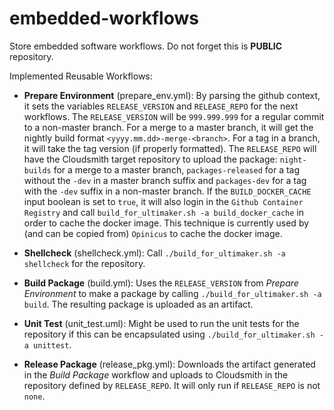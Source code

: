 # embedded-workflows
Store embedded software workflows.
Do not forget this is **PUBLIC** repository.

Implemented Reusable Workflows:

- **Prepare Environment** (prepare_env.yml): By parsing the github context, it sets the variables `RELEASE_VERSION` and `RELEASE_REPO` for the next workflows.
The `RELEASE_VERSION` will be `999.999.999` for a regular commit to a non-master branch. For a merge to a master branch, it will get the nightly build format `<yyyy.mm.dd>-merge-<branch>`. For a tag in a branch, it will take the tag version (if properly formatted).
The `RELEASE_REPO` will have the Cloudsmith target repository to upload the package: `night-builds` for a merge to a master branch, `packages-released` for a tag without the `-dev` in a master branch suffix and `packages-dev` for a tag with the `-dev` suffix in a non-master branch.
If the `BUILD_DOCKER_CACHE` input boolean is set to `true`, it will also login in the `Github Container Registry` and call `build_for_ultimaker.sh -a build_docker_cache` in order to cache the docker image. This technique is currently used by (and can be copied from) `Opinicus` to cache the docker image.

- **Shellcheck** (shellcheck.yml): Call `./build_for_ultimaker.sh -a shellcheck` for the repository.
- **Build Package** (build.yml): Uses the `RELEASE_VERSION` from *Prepare Environment* to make a package by calling `./build_for_ultimaker.sh -a build`. The resulting package is uploaded as an artifact.
- **Unit Test** (unit_test.uml): Might be used to run the unit tests for the repository if this can be encapsulated using `./build_for_ultimaker.sh -a unittest`.
- **Release Package** (release_pkg.yml): Downloads the artifact generated in the *Build Package* workflow and uploads to Cloudsmith in the repository defined by `RELEASE_REPO`. It will only run if `RELEASE_REPO` is not `none`.
